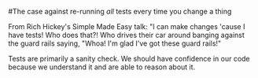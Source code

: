#The case against re-running *all* tests every time you change a thing

From Rich Hickey's Simple Made Easy talk:
"I can make changes 'cause I have tests! Who does that?! Who drives their car around banging against the guard rails saying, "Whoa! I'm glad I've got these guard rails!"

Tests are primarily a sanity check. We should have confidence in our code because we understand it and are able to reason about it.
